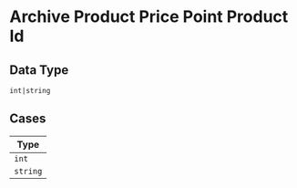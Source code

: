 
# Archive Product Price Point Product Id

## Data Type

`int|string`

## Cases

| Type |
|  --- |
| `int` |
| `string` |

